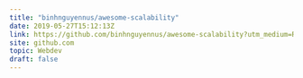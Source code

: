 ```yaml
---
title: "binhnguyennus/awesome-scalability"
date: 2019-05-27T15:12:13Z
link: https://github.com/binhnguyennus/awesome-scalability?utm_medium=RSS&utm_source=hune
site: github.com
topic: Webdev
draft: false
---
```

